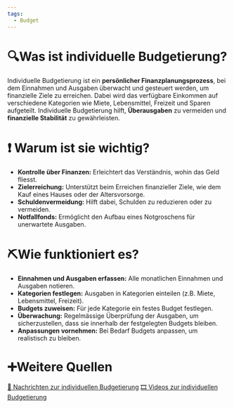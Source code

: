 ```yaml
---
tags:
  - Budget
---
```

# 🔍Was ist individuelle Budgetierung?
Individuelle Budgetierung ist ein **persönlicher Finanzplanungsprozess**, bei dem Einnahmen und Ausgaben überwacht und gesteuert werden, um finanzielle Ziele zu erreichen. Dabei wird das verfügbare Einkommen auf verschiedene Kategorien wie Miete, Lebensmittel, Freizeit und Sparen aufgeteilt. Individuelle Budgetierung hilft, **Überausgaben** zu vermeiden und **finanzielle Stabilität** zu gewährleisten.

# ❗ Warum ist sie wichtig?
- **Kontrolle über Finanzen:** Erleichtert das Verständnis, wohin das Geld fliesst.
- **Zielerreichung:** Unterstützt beim Erreichen finanzieller Ziele, wie dem Kauf eines Hauses oder der Altersvorsorge.
- **Schuldenvermeidung:** Hilft dabei, Schulden zu reduzieren oder zu vermeiden.
- **Notfallfonds:** Ermöglicht den Aufbau eines Notgroschens für unerwartete Ausgaben.

# ⛏Wie funktioniert es?
- **Einnahmen und Ausgaben erfassen:** Alle monatlichen Einnahmen und Ausgaben notieren.
- **Kategorien festlegen:** Ausgaben in Kategorien einteilen (z.B. Miete, Lebensmittel, Freizeit).
- **Budgets zuweisen:** Für jede Kategorie ein festes Budget festlegen.
- **Überwachung:** Regelmässige Überprüfung der Ausgaben, um sicherzustellen, dass sie innerhalb der festgelegten Budgets bleiben.
- **Anpassungen vornehmen:** Bei Bedarf Budgets anpassen, um realistisch zu bleiben.

# ➕Weitere Quellen
[📄 Nachrichten zur individuellen Budgetierung](https://www.google.com/search?q=individuelle+Budgetierung&tbm=nws)
[🎞 Videos zur individuellen Budgetierung](https://www.google.com/search?q=individuelle+Budgetierung&tbm=vid)